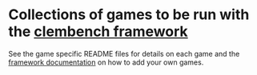 # Collections of games to be run with the [clembench framework](https://github.com/clp-research/clembench)

See the game specific README files for details on each game and the [framework documentation](https://github.com/clp-research/clembench/tree/main/docs) on how to add your own games.
